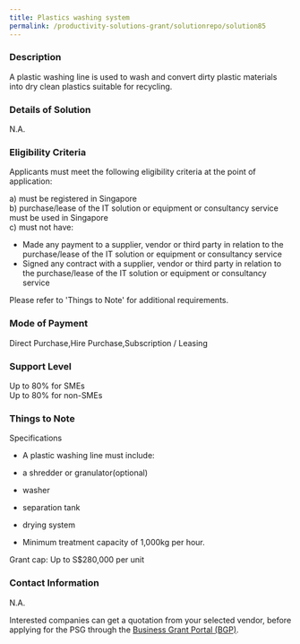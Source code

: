 ```yaml
---
title: Plastics washing system
permalink: /productivity-solutions-grant/solutionrepo/solution85
---
```


### Description

A plastic washing line is used to wash and convert dirty plastic materials into dry clean plastics suitable for recycling.

### Details of Solution

N.A.

### Eligibility Criteria

Applicants must meet the following eligibility criteria at the point of application:

a) must be registered in Singapore <br>
b) purchase/lease of the IT solution or equipment or consultancy service must be used in Singapore <br>
c) must not have:
- Made any payment to a supplier, vendor or third party in relation to the purchase/lease of the IT solution or equipment or consultancy service
- Signed any contract with a supplier, vendor or third party in relation to the purchase/lease of the IT solution or equipment or consultancy service

Please refer to 'Things to Note' for additional requirements.

### Mode of Payment
Direct Purchase,Hire Purchase,Subscription / Leasing

### Support Level
Up to 80% for SMEs <br>
Up to 80% for non-SMEs

### Things to Note
Specifications
- A plastic washing line must include:
- a shredder or granulator(optional)
- washer 
- separation tank
- drying system 
 
- Minimum treatment capacity of 1,000kg per hour.

Grant cap: Up to S$280,000 per unit

### Contact Information
N.A.

Interested companies can get a quotation from your selected vendor, before applying for the PSG through the <a target='_blank' href='https://www.businessgrants.gov.sg/'>Business Grant Portal (BGP)</a>.
